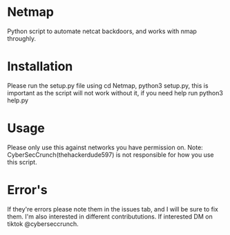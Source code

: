 # Netmap
Python script to automate netcat backdoors, and works with nmap throughly.

# Installation
Please run the setup.py file using cd Netmap, python3 setup.py, this is important as the script will not work without it, if you need help run python3 help.py

# Usage
Please only use this against networks you have permission on.
Note: CyberSecCrunch(thehackerdude597) is not responsible for how you use this script.

# Error's
If they're errors please note them in the issues tab, and I will be sure to fix them. I'm also interested in different contribututions. If interested DM on tiktok @cyberseccrunch.
